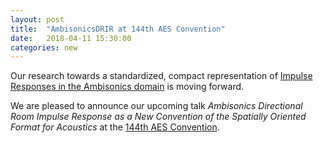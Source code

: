 ```yaml
---
layout: post
title:  "AmbisonicsDRIR at 144th AES Convention"
date:   2018-04-11 15:30:00
categories: new
---
```


Our research towards a standardized, compact representation of [Impulse Responses in the Ambisonics domain](https://github.com/andresperezlopez/API_Cpp) is moving forward.

We are pleased to announce our upcoming talk *Ambisonics Directional Room Impulse Response as a New Convention of the Spatially Oriented Format for Acoustics* at the [144th AES Convention](http://www.aes.org/events/144/ebriefs/?ID=6040).
